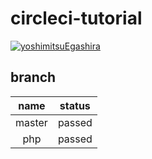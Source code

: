 # circleci-tutorial

[![yoshimitsuEgashira](https://circleci.com/gh/yoshimitsuEgashira/circleci-tutorial/tree/php.svg?style=shield)](https://circleci.com/gh/yoshimitsuEgashira/circleci-tutorial/tree/php)

## branch
| name | status |
| :---: | :---: |
| master | passed |
| php | passed |
